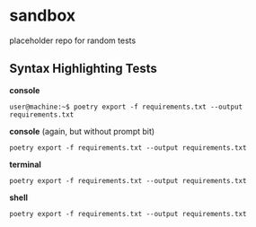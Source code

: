 # sandbox
placeholder repo for random tests

## Syntax Highlighting Tests

**console**
```console
user@machine:~$ poetry export -f requirements.txt --output requirements.txt
```
**console** (again, but without prompt bit)
```console
poetry export -f requirements.txt --output requirements.txt
```

**terminal**
```terminal
poetry export -f requirements.txt --output requirements.txt
```

**shell**
```shell
poetry export -f requirements.txt --output requirements.txt
```

